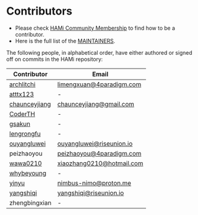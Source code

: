 # Contributors

- Please check [HAMi Community Membership](https://github.com/Project-HAMi/community/blob/main/community-membership.md) to find how to be a contributor.
- Here is the full list of the [MAINTAINERS](./MAINTAINERS.md).

The following people, in alphabetical order, have either authored or signed off on commits in the HAMi repository:


| Contributor | Email |
|-----------------|-----------|
| [archlitchi](https://github.com/archlitchi) | limengxuan@4paradigm.com|
| [atttx123](https://github.com/atttx123) | - |
| [chaunceyjiang](https://github.com/chaunceyjiang) | chaunceyjiang@gmail.com|
| [CoderTH](https://github.com/CoderTH) | - |
| [gsakun](https://github.com/gsakun) | - |
| [lengrongfu](https://github.com/lengrongfu) | - |
| [ouyangluwei](https://github.com/ouyangluwei163) | ouyangluwei@riseunion.io |
| peizhaoyou | peizhaoyou@4paradigm.com |
| [wawa0210](https://github.com/wawa0210) | xiaozhang0210@hotmail.com |
| [whybeyoung](https://github.com/whybeyoung) | - |
| [yinyu](https://github.com/Nimbus318) | nimbus-nimo@proton.me |
| [yangshiqi](https://github.com/yangshiqi) | yangshiqi@riseunion.io |
| zhengbingxian | - |
